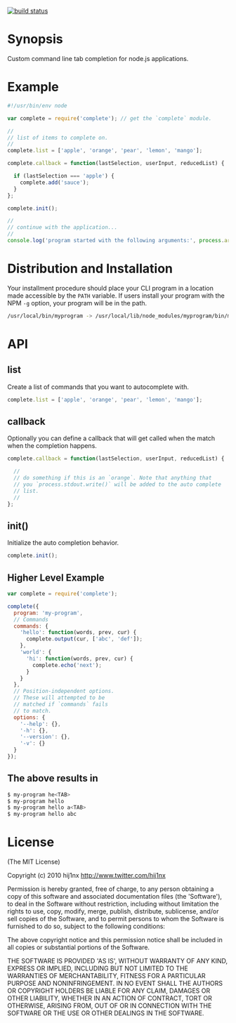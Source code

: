 [![build status](https://secure.travis-ci.org/hij1nx/complete.png)](http://travis-ci.org/hij1nx/complete)
# Synopsis
Custom command line tab completion for node.js applications.

# Example

```javascript
#!/usr/bin/env node

var complete = require('complete'); // get the `complete` module.

//
// list of items to complete on.
//
complete.list = ['apple', 'orange', 'pear', 'lemon', 'mango'];

complete.callback = function(lastSelection, userInput, reducedList) {

  if (lastSelection === 'apple') {
	complete.add('sauce');
  }
};

complete.init();

//
// continue with the application...
//
console.log('program started with the following arguments:', process.argv[2] || 'none provided');
```

# Distribution and Installation

Your installment procedure should place your CLI program in a location made accessible by the `PATH` variable. If users install your program with the NPM `-g` option, your program will be in the path.

``` bash
/usr/local/bin/myprogram -> /usr/local/lib/node_modules/myprogram/bin/myprogram
```

# API

## list
Create a list of commands that you want to autocomplete with.

```javascript
complete.list = ['apple', 'orange', 'pear', 'lemon', 'mango'];
```

## callback
Optionally you can define a callback that will get called when the match when the completion happens.

```javascript
complete.callback = function(lastSelection, userInput, reducedList) {

  //
  // do something if this is an `orange`. Note that anything that
  // you `process.stdout.write()` will be added to the auto complete
  // list.
  //
};
```

## init()
Initialize the auto completion behavior.

```javascript
complete.init();
```


## Higher Level Example

``` js
var complete = require('complete');

complete({
  program: 'my-program',
  // Commands
  commands: {
    'hello': function(words, prev, cur) {
      complete.output(cur, ['abc', 'def']);
    },
    'world': {
      'hi': function(words, prev, cur) {
        complete.echo('next');
      }
    }
  },
  // Position-independent options.
  // These will attempted to be
  // matched if `commands` fails
  // to match.
  options: {
    '--help': {},
    '-h': {},
    '--version': {},
    '-v': {}
  }
});
```

## The above results in

``` bash
$ my-program he<TAB>
$ my-program hello
$ my-program hello a<TAB>
$ my-program hello abc
```

# License

(The MIT License)

Copyright (c) 2010 hij1nx <http://www.twitter.com/hij1nx>

Permission is hereby granted, free of charge, to any person obtaining a copy of this software and associated documentation files (the 'Software'), to deal in the Software without restriction, including without limitation the rights to use, copy, modify, merge, publish, distribute, sublicense, and/or sell copies of the Software, and to permit persons to whom the Software is furnished to do so, subject to the following conditions:

The above copyright notice and this permission notice shall be included in all copies or substantial portions of the Software.

THE SOFTWARE IS PROVIDED 'AS IS', WITHOUT WARRANTY OF ANY KIND, EXPRESS OR IMPLIED, INCLUDING BUT NOT LIMITED TO THE WARRANTIES OF MERCHANTABILITY, FITNESS FOR A PARTICULAR PURPOSE AND NONINFRINGEMENT. IN NO EVENT SHALL THE AUTHORS OR COPYRIGHT HOLDERS BE LIABLE FOR ANY CLAIM, DAMAGES OR OTHER LIABILITY, WHETHER IN AN ACTION OF CONTRACT, TORT OR OTHERWISE, ARISING FROM, OUT OF OR IN CONNECTION WITH THE SOFTWARE OR THE USE OR OTHER DEALINGS IN THE SOFTWARE.

